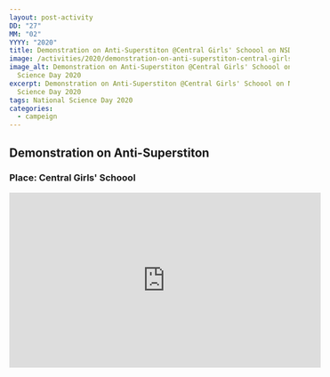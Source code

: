 ```yaml
---
layout: post-activity
DD: "27"
MM: "02"
YYYY: "2020"
title: Demonstration on Anti-Superstiton @Central Girls' Schoool on NSD2020
image: /activities/2020/demonstration-on-anti-superstiton-central-girls-schoool-on-nsd2020/national-science-day-2020-central-girls-school.jpg
image_alt: Demonstration on Anti-Superstiton @Central Girls' Schoool on National
  Science Day 2020
excerpt: Demonstration on Anti-Superstiton @Central Girls' Schoool on National
  Science Day 2020
tags: National Science Day 2020
categories:
  - campeign
---
```

## **Demonstration on Anti-Superstiton** 

### Place: Central Girls' Schoool

<iframe width="560" height="315" src="https://www.youtube-nocookie.com/embed/wmWo2bKp8f0?start=8" frameborder="0" allow="accelerometer; autoplay; encrypted-media; gyroscope; picture-in-picture" allowfullscreen></iframe>
